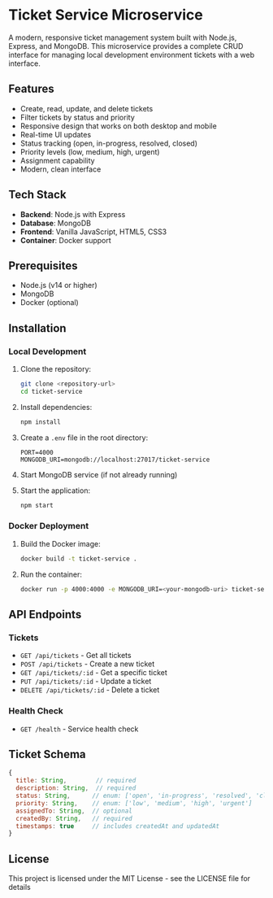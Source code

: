 # Ticket Service Microservice

A modern, responsive ticket management system built with Node.js, Express, and MongoDB. This microservice provides a complete CRUD interface for managing local development environment tickets with a web interface.

## Features

- Create, read, update, and delete tickets
- Filter tickets by status and priority
- Responsive design that works on both desktop and mobile
- Real-time UI updates
- Status tracking (open, in-progress, resolved, closed)
- Priority levels (low, medium, high, urgent)
- Assignment capability
- Modern, clean interface

## Tech Stack

- **Backend**: Node.js with Express
- **Database**: MongoDB
- **Frontend**: Vanilla JavaScript, HTML5, CSS3
- **Container**: Docker support

## Prerequisites

- Node.js (v14 or higher)
- MongoDB
- Docker (optional)

## Installation

### Local Development

1. Clone the repository:
   ```bash
   git clone <repository-url>
   cd ticket-service
   ```

2. Install dependencies:
   ```bash
   npm install
   ```

3. Create a `.env` file in the root directory:
   ```
   PORT=4000
   MONGODB_URI=mongodb://localhost:27017/ticket-service
   ```

4. Start MongoDB service (if not already running)

5. Start the application:
   ```bash
   npm start
   ```

### Docker Deployment

1. Build the Docker image:
   ```bash
   docker build -t ticket-service .
   ```

2. Run the container:
   ```bash
   docker run -p 4000:4000 -e MONGODB_URI=<your-mongodb-uri> ticket-service
   ```

## API Endpoints

### Tickets

- `GET /api/tickets` - Get all tickets
- `POST /api/tickets` - Create a new ticket
- `GET /api/tickets/:id` - Get a specific ticket
- `PUT /api/tickets/:id` - Update a ticket
- `DELETE /api/tickets/:id` - Delete a ticket

### Health Check

- `GET /health` - Service health check

## Ticket Schema

```javascript
{
  title: String,        // required
  description: String,  // required
  status: String,      // enum: ['open', 'in-progress', 'resolved', 'closed']
  priority: String,    // enum: ['low', 'medium', 'high', 'urgent']
  assignedTo: String,  // optional
  createdBy: String,   // required
  timestamps: true     // includes createdAt and updatedAt
}
```

## License

This project is licensed under the MIT License - see the LICENSE file for details 